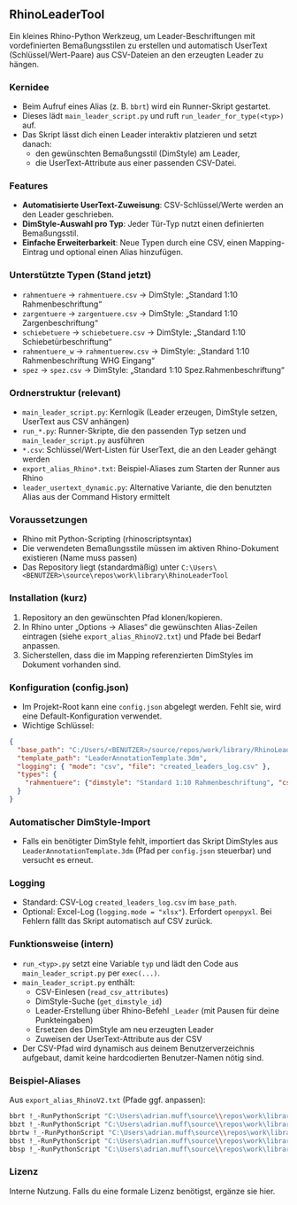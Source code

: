 ## RhinoLeaderTool

Ein kleines Rhino-Python Werkzeug, um Leader-Beschriftungen mit vordefinierten Bemaßungsstilen zu erstellen und automatisch UserText (Schlüssel/Wert-Paare) aus CSV-Dateien an den erzeugten Leader zu hängen.

### Kernidee
- Beim Aufruf eines Alias (z. B. `bbrt`) wird ein Runner-Skript gestartet.
- Dieses lädt `main_leader_script.py` und ruft `run_leader_for_type(<typ>)` auf.
- Das Skript lässt dich einen Leader interaktiv platzieren und setzt danach:
  - den gewünschten Bemaßungsstil (DimStyle) am Leader,
  - die UserText-Attribute aus einer passenden CSV-Datei.

### Features
- **Automatisierte UserText-Zuweisung**: CSV-Schlüssel/Werte werden an den Leader geschrieben.
- **DimStyle-Auswahl pro Typ**: Jeder Tür-Typ nutzt einen definierten Bemaßungsstil.
- **Einfache Erweiterbarkeit**: Neue Typen durch eine CSV, einen Mapping-Eintrag und optional einen Alias hinzufügen.

### Unterstützte Typen (Stand jetzt)
- `rahmentuere` → `rahmentuere.csv` → DimStyle: „Standard 1:10 Rahmenbeschriftung“
- `zargentuere` → `zargentuere.csv` → DimStyle: „Standard 1:10 Zargenbeschriftung“
- `schiebetuere` → `schiebetuere.csv` → DimStyle: „Standard 1:10 Schiebetürbeschriftung“
- `rahmentuere_w` → `rahmentuerew.csv` → DimStyle: „Standard 1:10 Rahmenbeschriftung WHG Eingang“
- `spez` → `spez.csv` → DimStyle: „Standard 1:10 Spez.Rahmenbeschriftung“

### Ordnerstruktur (relevant)
- `main_leader_script.py`: Kernlogik (Leader erzeugen, DimStyle setzen, UserText aus CSV anhängen)
- `run_*.py`: Runner-Skripte, die den passenden Typ setzen und `main_leader_script.py` ausführen
- `*.csv`: Schlüssel/Wert-Listen für UserText, die an den Leader gehängt werden
- `export_alias_Rhino*.txt`: Beispiel-Aliases zum Starten der Runner aus Rhino
- `leader_usertext_dynamic.py`: Alternative Variante, die den benutzten Alias aus der Command History ermittelt

### Voraussetzungen
- Rhino mit Python-Scripting (rhinoscriptsyntax)
- Die verwendeten Bemaßungsstile müssen im aktiven Rhino-Dokument existieren (Name muss passen)
- Das Repository liegt (standardmäßig) unter `C:\Users\<BENUTZER>\source\repos\work\library\RhinoLeaderTool`

### Installation (kurz)
1. Repository an den gewünschten Pfad klonen/kopieren.
2. In Rhino unter „Options → Aliases“ die gewünschten Alias-Zeilen eintragen (siehe `export_alias_RhinoV2.txt`) und Pfade bei Bedarf anpassen.
3. Sicherstellen, dass die im Mapping referenzierten DimStyles im Dokument vorhanden sind.

### Konfiguration (config.json)
- Im Projekt-Root kann eine `config.json` abgelegt werden. Fehlt sie, wird eine Default-Konfiguration verwendet.
- Wichtige Schlüssel:

```json
{
  "base_path": "C:/Users/<BENUTZER>/source/repos/work/library/RhinoLeaderTool",
  "template_path": "LeaderAnnotationTemplate.3dm",
  "logging": { "mode": "csv", "file": "created_leaders_log.csv" },
  "types": {
    "rahmentuere": {"dimstyle": "Standard 1:10 Rahmenbeschriftung", "csv": "rahmentuere.csv"}
  }
}
```

### Automatischer DimStyle-Import
- Falls ein benötigter DimStyle fehlt, importiert das Skript DimStyles aus `LeaderAnnotationTemplate.3dm` (Pfad per `config.json` steuerbar) und versucht es erneut.

### Logging
- Standard: CSV-Log `created_leaders_log.csv` im `base_path`.
- Optional: Excel-Log (`logging.mode = "xlsx"`). Erfordert `openpyxl`. Bei Fehlern fällt das Skript automatisch auf CSV zurück.

### Funktionsweise (intern)
- `run_<typ>.py` setzt eine Variable `typ` und lädt den Code aus `main_leader_script.py` per `exec(...)`.
- `main_leader_script.py` enthält:
  - CSV-Einlesen (`read_csv_attributes`)
  - DimStyle-Suche (`get_dimstyle_id`)
  - Leader-Erstellung über Rhino-Befehl `_Leader` (mit Pausen für deine Punkteingaben)
  - Ersetzen des DimStyle am neu erzeugten Leader
  - Zuweisen der UserText-Attribute aus der CSV
- Der CSV-Pfad wird dynamisch aus deinem Benutzerverzeichnis aufgebaut, damit keine hardcodierten Benutzer-Namen nötig sind.

### Beispiel-Aliases
Aus `export_alias_RhinoV2.txt` (Pfade ggf. anpassen):

```bash
bbrt !_-RunPythonScript "C:\Users\adrian.muff\source\\repos\work\library\RhinoLeaderTool\run_rahmentuere.py"
bbzt !_-RunPythonScript "C:\Users\adrian.muff\source\\repos\work\library\RhinoLeaderTool\run_zargentuere.py"
bbrtw !_-RunPythonScript "C:\Users\adrian.muff\source\\repos\work\library\RhinoLeaderTool\run_rahmentuere_w.py"
bbst !_-RunPythonScript "C:\Users\adrian.muff\source\\repos\work\library\RhinoLeaderTool\run_schiebetuere.py"
bbsp !_-RunPythonScript "C:\Users\adrian.muff\source\\repos\work\library\RhinoLeaderTool\run_spez.py"
```

### Lizenz
Interne Nutzung. Falls du eine formale Lizenz benötigst, ergänze sie hier.


